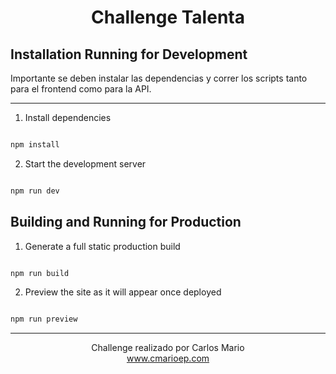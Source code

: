 <h1 align="center">Challenge Talenta</h1>
  
  

##  Installation Running for Development

 Importante se deben instalar las dependencias y correr los scripts tanto para el frontend como para la API.
 <hr>

1. Install dependencies

  

```sh

npm install

```
  
2. Start the development server

```sh

npm run dev

```

##  Building and Running for Production

  

1. Generate a full static production build
  

```sh

npm run build

```
  

2. Preview the site as it will appear once deployed
  

```sh

npm run preview

```

<hr>
<div align="center">
Challenge realizado por Carlos Mario
<br>
<a href="https://www.cmarioep.com"  target="_blank">www.cmarioep.com</a>
</div>

